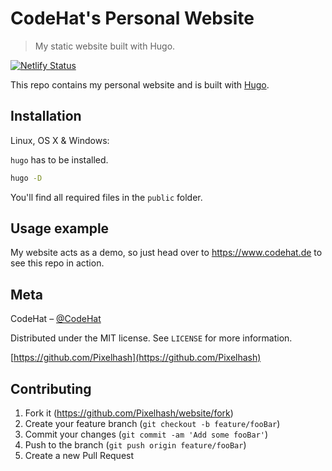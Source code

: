 # CodeHat's Personal Website

> My static website built with Hugo.

[![Netlify Status](https://api.netlify.com/api/v1/badges/f7ed6cde-fcf8-4daf-a69d-ef422a607f8a/deploy-status)](https://app.netlify.com/sites/ch-website/deploys)

This repo contains my personal website and is built with [Hugo](https://gohugo.io/).

## Installation

Linux, OS X & Windows:

`hugo` has to be installed.

```sh
hugo -D
```

You'll find all required files in the `public` folder.

## Usage example

My website acts as a demo, so just head over to <https://www.codehat.de> to see this repo in action.

## Meta

CodeHat – [@CodeHat](https://twitter.com/CodeHat)

Distributed under the MIT license. See ``LICENSE`` for more information.

[https://github.com/Pixelhash](https://github.com/Pixelhash)

## Contributing

1. Fork it (<https://github.com/Pixelhash/website/fork>)
2. Create your feature branch (`git checkout -b feature/fooBar`)
3. Commit your changes (`git commit -am 'Add some fooBar'`)
4. Push to the branch (`git push origin feature/fooBar`)
5. Create a new Pull Request
